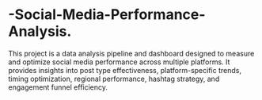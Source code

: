 # -Social-Media-Performance-Analysis.
This project is a data analysis pipeline and dashboard designed to measure and optimize social media performance across multiple platforms. It provides insights into post type effectiveness, platform-specific trends, timing optimization, regional performance, hashtag strategy, and engagement funnel efficiency. 

